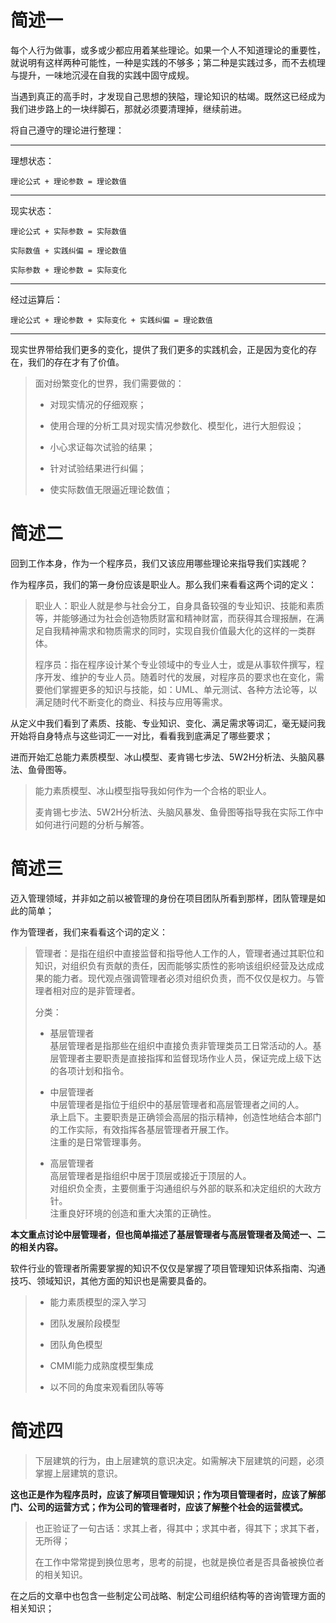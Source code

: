 # 简述一

每个人行为做事，或多或少都应用着某些理论。如果一个人不知道理论的重要性，就说明有这样两种可能性，一种是实践的不够多；第二种是实践过多，而不去梳理与提升，一味地沉浸在自我的实践中固守成规。

当遇到真正的高手时，才发现自己思想的狭隘，理论知识的枯竭。既然这已经成为我们进步路上的一块绊脚石，那就必须要清理掉，继续前进。

将自己遵守的理论进行整理：

---

理想状态：

```
理论公式 + 理论参数 = 理论数值
```

---

现实状态：

```
理论公式 + 实际参数 = 实际数值

实际数值 + 实践纠偏 = 理论数值

实际参数 + 理论参数 = 实际变化
```

---

经过运算后：

```
理论公式 + 理论参数 + 实际变化 + 实践纠偏 = 理论数值
```

---

现实世界带给我们更多的变化，提供了我们更多的实践机会，正是因为变化的存在，我们的存在才有了价值。

> 面对纷繁变化的世界，我们需要做的：
>
> * 对现实情况的仔细观察；
>
> * 使用合理的分析工具对现实情况参数化、模型化，进行大胆假设；
>
> * 小心求证每次试验的结果；
>
> * 针对试验结果进行纠偏；
>
> * 使实际数值无限逼近理论数值；

# 简述二

回到工作本身，作为一个程序员，我们又该应用哪些理论来指导我们实践呢？

作为程序员，我们的第一身份应该是职业人。那么我们来看看这两个词的定义：

> 职业人：职业人就是参与社会分工，自身具备较强的专业知识、技能和素质等，并能够通过为社会创造物质财富和精神财富，而获得其合理报酬，在满足自我精神需求和物质需求的同时，实现自我价值最大化的这样的一类群体。
>
> 程序员：指在程序设计某个专业领域中的专业人士，或是从事软件撰写，程序开发、维护的专业人员。随着时代的发展，对程序员的要求也在变化，需要他们掌握更多的知识与技能，如：UML、单元测试、各种方法论等，以满足随时代不断变化的商业、科技与应用等需求。

从定义中我们看到了素质、技能、专业知识、变化、满足需求等词汇，毫无疑问我开始将自身特点与这些词汇一一对比，看看我到底满足了哪些要求；

进而开始汇总能力素质模型、冰山模型、麦肯锡七步法、5W2H分析法、头脑风暴法、鱼骨图等。

> 能力素质模型、冰山模型指导我如何作为一个合格的职业人。
>
> 麦肯锡七步法、5W2H分析法、头脑风暴发、鱼骨图等指导我在实际工作中如何进行问题的分析与解答。

# 简述三

迈入管理领域，并非如之前以被管理的身份在项目团队所看到那样，团队管理是如此的简单；

作为管理者，我们来看看这个词的定义：

> 管理者：是指在组织中直接监督和指导他人工作的人，管理者通过其职位和知识，对组织负有贡献的责任，因而能够实质性的影响该组织经营及达成成果的能力者。现代观点强调管理者必须对组织负责，而不仅仅是权力。与管理者相对应的是非管理者。
>
> 分类：
>
> * 基层管理者  
>     基层管理者是指那些在组织中直接负责非管理类员工日常活动的人。基层管理者主要职责是直接指挥和监督现场作业人员，保证完成上级下达的各项计划和指令。
>
> * 中层管理者  
>     中层管理者是指位于组织中的基层管理者和高层管理者之间的人。  
>   承上启下。主要职责是正确领会高层的指示精神，创造性地结合本部门的工作实际，有效指挥各基层管理者开展工作。  
>   注重的是日常管理事务。
>
> * 高层管理者  
>     高层管理者是指组织中居于顶层或接近于顶层的人。  
>   对组织负全责，主要侧重于沟通组织与外部的联系和决定组织的大政方针。  
>   注重良好环境的创造和重大决策的正确性。

**本文重点讨论中层管理者，但也简单描述了基层管理者与高层管理者及简述一、二的相关内容。**

软件行业的管理者所需要掌握的知识不仅仅是掌握了项目管理知识体系指南、沟通技巧、领域知识，其他方面的知识也是需要具备的。

> * 能力素质模型的深入学习
>
> * 团队发展阶段模型
>
> * 团队角色模型
>
> * CMMI能力成熟度模型集成
>
> * 以不同的角度来观看团队等等

# 简述四

> 下层建筑的行为，由上层建筑的意识决定。如需解决下层建筑的问题，必须掌握上层建筑的意识。

**这也正是作为程序员时，应该了解项目管理知识；作为项目管理者时，应该了解部门、公司的运营方式；作为公司的管理者时，应该了解整个社会的运营模式。**

> 也正验证了一句古话：求其上者，得其中；求其中者，得其下；求其下者，无所得；
>
> 在工作中常常提到换位思考，思考的前提，也就是换位者是否具备被换位者的相关知识。

在之后的文章中也包含一些制定公司战略、制定公司组织结构等的咨询管理方面的相关知识；

